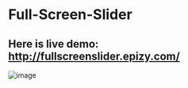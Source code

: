 # Full-Screen-Slider

## Here is live demo: http://fullscreenslider.epizy.com/

![image](https://user-images.githubusercontent.com/75890463/134485675-53054bd4-6555-4602-81d0-e78d1b14c8b5.jpeg)
